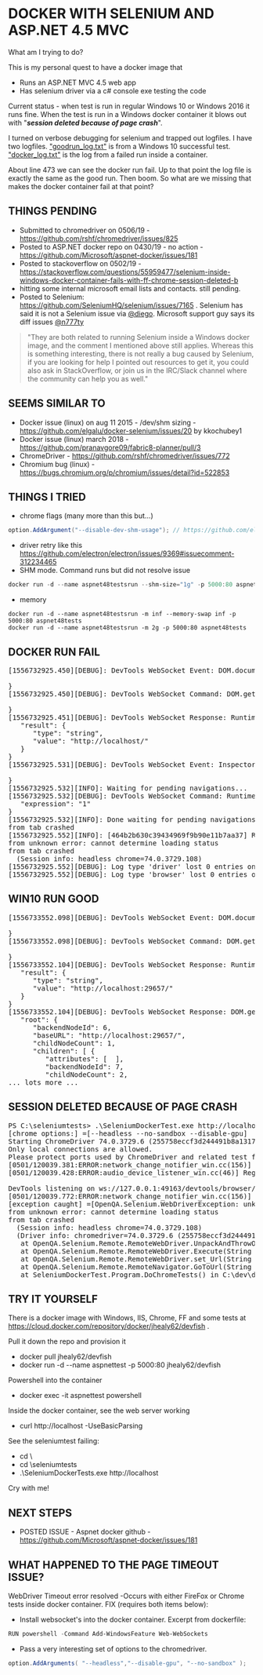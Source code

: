 # DOCKER WITH SELENIUM AND ASP.NET 4.5 MVC

What am I trying to do?

This is my personal quest to have a  docker image that

* Runs an ASP.NET MVC 4.5 web app
* Has selenium driver via a c# console exe testing the code

Current status - when test is run in regular Windows 10 or Windows 2016 it runs fine.  When the test is run in a Windows docker container it blows out with "***session deleted because of page crash***".

I turned on verbose debugging for selenium and trapped out logfiles.  I have two logfiles.  ["goodrun_log.txt"](logs/goodrun_log.txt) is from a Windows 10 successful test.  ["docker_log.txt"](logs/docker_log.txt) is the log from a failed run inside a container.

About line 473 we can see the docker run fail.  Up to that point the log file is exactly the same as the good run.  Then boom.  So what are we missing that makes the docker container fail at that point?

## THINGS PENDING

* Submitted to chromedriver on 0506/19  - https://github.com/rshf/chromedriver/issues/825
* Posted to ASP.NET docker repo on 0430/19 - no action -  https://github.com/Microsoft/aspnet-docker/issues/181
* Posted to stackoverflow on 0502/19 - https://stackoverflow.com/questions/55959477/selenium-inside-windows-docker-container-fails-with-ff-chrome-session-deleted-b
* hitting some internal microsoft email lists and contacts.  still pending.
* Posted to Selenium:  https://github.com/SeleniumHQ/selenium/issues/7165 . Selenium has said it is not a Selenium issue via [@diego](https://github.com/diemol).  Microsoft support guy says its diff issues [@n777ty](https://github.com/n777ty)

> "They are both related to running Selenium inside a Windows docker image, and the comment I mentioned above still applies. Whereas this is something interesting, there is not really a bug caused by Selenium, if you are looking for help I pointed out resources to get it, you could also ask in StackOverflow, or join us in the IRC/Slack channel where the community can help you as well."

## SEEMS SIMILAR TO

* Docker issue (linux) on aug 11 2015 - /dev/shm sizing - https://github.com/elgalu/docker-selenium/issues/20 by kkochubey1
* Docker issue (linux) march 2018 - https://github.com/pranavgore09/fabric8-planner/pull/3
* ChromeDriver - https://github.com/rshf/chromedriver/issues/772
* Chromium bug (linux) - https://bugs.chromium.org/p/chromium/issues/detail?id=522853

## THINGS I TRIED

* chrome flags (many more than this but...)

```c#
option.AddArgument("--disable-dev-shm-usage"); // https://github.com/elgalu/docker-selenium/issues/20#issuecomment-407101358
```

* driver retry like this https://github.com/electron/electron/issues/9369#issuecomment-312234465
* SHM mode. Command runs but did not resolve issue 

```powershell
docker run -d --name aspnet48testsrun --shm-size="1g" -p 5000:80 aspnet48testsd
```

* memory

```
docker run -d --name aspnet48testsrun -m inf --memory-swap inf -p 5000:80 aspnet48tests
docker run -d --name aspnet48testsrun -m 2g -p 5000:80 aspnet48tests
```

## DOCKER RUN FAIL

<pre>
[1556732925.450][DEBUG]: DevTools WebSocket Event: DOM.documentUpdated 7FCEC12C5F4ADEA352BBA3DF3AF6075D {

}
[1556732925.450][DEBUG]: DevTools WebSocket Command: DOM.getDocument (id=15) 7FCEC12C5F4ADEA352BBA3DF3AF6075D {

}
[1556732925.451][DEBUG]: DevTools WebSocket Response: Runtime.evaluate (id=14) 7FCEC12C5F4ADEA352BBA3DF3AF6075D {
   "result": {
      "type": "string",
      "value": "http://localhost/"
   }
}
[1556732925.531][DEBUG]: DevTools WebSocket Event: Inspector.targetCrashed 7FCEC12C5F4ADEA352BBA3DF3AF6075D {

}
[1556732925.532][INFO]: Waiting for pending navigations...
[1556732925.532][DEBUG]: DevTools WebSocket Command: Runtime.evaluate (id=16) 7FCEC12C5F4ADEA352BBA3DF3AF6075D {
   "expression": "1"
}
[1556732925.532][INFO]: Done waiting for pending navigations. Status: unknown error: cannot determine loading status
from tab crashed
[1556732925.552][INFO]: [464b2b630c39434969f9b90e11b7aa37] RESPONSE Navigate ERROR unknown error: session deleted because of page crash
from unknown error: cannot determine loading status
from tab crashed
  (Session info: headless chrome=74.0.3729.108)
[1556732925.552][DEBUG]: Log type 'driver' lost 0 entries on destruction
[1556732925.552][DEBUG]: Log type 'browser' lost 0 entries on destruction
</pre>

## WIN10 RUN GOOD

<pre>
[1556733552.098][DEBUG]: DevTools WebSocket Event: DOM.documentUpdated 193B5CE9ACD5F7CE56919120C68276A7 {

}
[1556733552.098][DEBUG]: DevTools WebSocket Command: DOM.getDocument (id=15) 193B5CE9ACD5F7CE56919120C68276A7 {

}
[1556733552.104][DEBUG]: DevTools WebSocket Response: Runtime.evaluate (id=14) 193B5CE9ACD5F7CE56919120C68276A7 {
   "result": {
      "type": "string",
      "value": "http://localhost:29657/"
   }
}
[1556733552.104][DEBUG]: DevTools WebSocket Response: DOM.getDocument (id=15) 193B5CE9ACD5F7CE56919120C68276A7 {
   "root": {
      "backendNodeId": 6,
      "baseURL": "http://localhost:29657/",
      "childNodeCount": 1,
      "children": [ {
         "attributes": [  ],
         "backendNodeId": 7,
         "childNodeCount": 2,
... lots more ...
</pre>

## SESSION DELETED BECAUSE OF PAGE CRASH

<pre>
PS C:\seleniumtests> .\SeleniumDockerTest.exe http://localhost
[chrome options:] =[--headless --no-sandbox --disable-gpu]
Starting ChromeDriver 74.0.3729.6 (255758eccf3d244491b8a1317aa76e1ce10d57e9-refs/branch-heads/3729@{#29}) on port 49160
Only local connections are allowed.
Please protect ports used by ChromeDriver and related test frameworks to prevent access by malicious code.
[0501/120039.381:ERROR:network_change_notifier_win.cc(156)] WSALookupServiceBegin failed with: 0
[0501/120039.428:ERROR:audio_device_listener_win.cc(46)] RegisterEndpointNotificationCallback failed: 80070424

DevTools listening on ws://127.0.0.1:49163/devtools/browser/f33a8cd9-6411-46f5-a9ab-d69901cd53c1
[0501/120039.772:ERROR:network_change_notifier_win.cc(156)] WSALookupServiceBegin failed with: 0
[exception caught] =[OpenQA.Selenium.WebDriverException: unknown error: session deleted because of page crash
from unknown error: cannot determine loading status
from tab crashed
  (Session info: headless chrome=74.0.3729.108)
  (Driver info: chromedriver=74.0.3729.6 (255758eccf3d244491b8a1317aa76e1ce10d57e9-refs/branch-heads/3729@{#29}),platform=Windows NT 10.0.17763 x86_64)
   at OpenQA.Selenium.Remote.RemoteWebDriver.UnpackAndThrowOnError(Response errorResponse)
   at OpenQA.Selenium.Remote.RemoteWebDriver.Execute(String driverCommandToExecute, Dictionary`2 parameters)
   at OpenQA.Selenium.Remote.RemoteWebDriver.set_Url(String value)
   at OpenQA.Selenium.Remote.RemoteNavigator.GoToUrl(String url)
   at SeleniumDockerTest.Program.DoChromeTests() in C:\dev\docker-selenium-aspnet45.git\SeleniumDockerTest\Program.cs:line 60]
</pre>

## TRY IT YOURSELF

There is a docker image with Windows, IIS, Chrome, FF and some tests at https://cloud.docker.com/repository/docker/jhealy62/devfish .

Pull it down the repo and provision it

* docker pull jhealy62/devfish
* docker run -d --name aspnettest -p 5000:80 jhealy62/devfish

Powershell into the container

* docker exec -it aspnettest powershell

Inside the docker container, see the web server working

* curl http://localhost -UseBasicParsing

See the seleniumtest failing:

* cd \
* cd \seleniumtests
* .\SeleniumDockerTests.exe http://localhost

Cry with me!

## NEXT STEPS

* POSTED ISSUE - Aspnet docker github - https://github.com/Microsoft/aspnet-docker/issues/181

## WHAT HAPPENED TO THE PAGE TIMEOUT ISSUE?

WebDriver Timeout error resolved -Occurs with either FireFox or Chrome tests inside docker container.  FIX (requires both items below):

* Install websocket's into the docker container.  Excerpt from dockerfile:

```powershell
RUN powershell -Command Add-WindowsFeature Web-WebSockets
```

* Pass a very interesting set of options to the chromedriver.

```C#
option.AddArguments( "--headless","--disable-gpu", "--no-sandbox" );
```